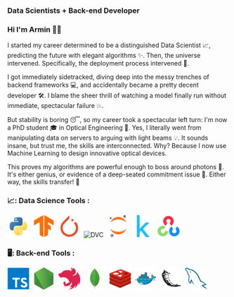 ### Data Scientists + Back-end Developer

### Hi I'm Armin 👋🏼

I started my career determined to be a distinguished Data Scientist 📈, predicting the future with elegant algorithms ✨. Then, the universe intervened. Specifically, the deployment process intervened 🚧.

I got immediately sidetracked, diving deep into the messy trenches of backend frameworks 💻, and accidentally became a pretty decent developer 🛠️. I blame the sheer thrill of watching a model finally run without immediate, spectacular failure 💥.

But stability is boring 😴, so my career took a spectacular left turn: I'm now a PhD student 🎓 in Optical Engineering 🔭. Yes, I literally went from manipulating data on servers to arguing with light beams 💡. It sounds insane, but trust me, the skills are interconnected. Why? Because I now use Machine Learning to design innovative optical devices.

This proves my algorithms are powerful enough to boss around photons 👑. It's either genius, or evidence of a deep-seated commitment issue 🤔. Either way, the skills transfer! 🤝

### 📈: Data Science Tools :
<div>


  <img src="https://github.com/devicons/devicon/blob/master/icons/python/python-original.svg" title="python" alt="python" width="50" height="50"/>&nbsp;
  <img src="https://github.com/devicons/devicon/blob/master/icons/tensorflow/tensorflow-original.svg" title="tensorflow" alt="tensorflow" width="50" height="50"/>&nbsp;
 <img src="https://github.com/devicons/devicon/blob/master/icons/pytorch/pytorch-original.svg" title="pyTorch" alt="pyTorch" width="50" height="50"/>&nbsp;
 <img src="https://github.com/armin3731/armin3731/assets/32842600/a3046f77-c2af-4843-9c07-9672a748e95a" title="DVC" alt="DVC" width="50" height="50"/>&nbsp;
<img src="https://github.com/devicons/devicon/blob/master/icons/jupyter/jupyter-original.svg" title="jupyter" alt="jupyter" width="50" height="50"/>&nbsp;
<img src="https://github.com/devicons/devicon/blob/master/icons/kaggle/kaggle-original.svg" title="kaggle" alt="kaggle" width="50" height="50"/>&nbsp;
<img src="https://github.com/devicons/devicon/blob/master/icons/opencv/opencv-original.svg" title="opencv" alt="opencv" width="50" height="50"/>&nbsp;
 
</div>

### 🖥️: Back-end Tools :
<div>
  
  <img src="https://github.com/devicons/devicon/blob/master/icons/typescript/typescript-original.svg" title="typescript" alt="typescript" width="50" height="50"/>&nbsp;
 <img src="https://github.com/devicons/devicon/blob/master/icons/nodejs/nodejs-original.svg" title="nodejs" alt="nodejs" width="50" height="50"/>&nbsp;
 <img src="https://raw.githubusercontent.com/devicons/devicon/6910f0503efdd315c8f9b858234310c06e04d9c0/icons/nestjs/nestjs-original.svg" title="nestjs" alt="nestjs" width="50" height="50"/>&nbsp;
<img src="https://github.com/devicons/devicon/blob/master/icons/mongodb/mongodb-original.svg" title="mongodb" alt="mongodb" width="50" height="50"/>&nbsp;
<img src="https://github.com/devicons/devicon/blob/master/icons/redis/redis-original.svg" title="redis" alt="redis" width="50" height="50"/>&nbsp;
<img src="https://github.com/devicons/devicon/blob/master/icons/docker/docker-original.svg" title="docker" alt="docker" width="50" height="50"/>&nbsp;
<img src="https://github.com/devicons/devicon/blob/master/icons/flask/flask-original.svg" title="flask" alt="flask" width="50" height="50"/>&nbsp;
<img src="https://github.com/devicons/devicon/blob/master/icons/mysql/mysql-original.svg" title="mysql" alt="mysql" width="50" height="50"/>&nbsp;
</div>
